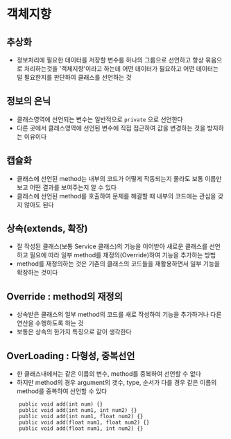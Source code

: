 # 객체지향
## 추상화
* 정보처리에 필요한 데이터를 저장할 변수를 하나의 그룹으로 선언하고 항상 묶음으로 처리하는것을
	'객체지향'이라고 하는데 어떤 데이터가 필요하고 어떤 데이터는 덜 필요한지를 판단하여 클래스를 선언하는 것

## 정보의 은닉
* 클래스영역에 선언되는 변수는 일반적으로 ```private``` 으로 선언한다
* 다른 곳에서 클래스영역에 선언된 변수에 직접 접근하여 값을 변경하는 것을 방지하는 이유이다

## 캡슐화
* 클래스에 선언된 method는 내부의 코드가 어떻게 작동되는지 몰라도 보통 이름만 보고 어떤 결과를 보여주는지 알 수 있다
* 클래스에 선언된 method를 호출하여 문제를 해결할 때 내부의 코드에는 관심을 갖지 않아도 된다

## 상속(extends, 확장)
* 잘 작성된 클래스(보통 Service 클래스)의 기능을 이어받아 새로운 클래스를 선언하고 필요에 따라 일부 method를 재정의(Override)하여
	기능을 추가하는 방법
* method를 재정의하는 것은 기존의 클래스의 코드들을 재활용하면서 일부 기능을 확장하는 것이다

## Override : method의 재정의
* 상속받은 클래스의 일부 method의 코드를 새로 작성하여 기능을 추가하거나 다른 연산을 수행하도록 하는 것
* 보통은 상속의 한가지 특징으로 같이 생각한다

## OverLoading : 다형성, 중복선언
* 한 클래스내에서는 같은 이름의 변수, method를 중복하여 선언할 수 없다
* 하지만 method의 경우 argument의 갯수, type, 순서가 다를 경우 같은 이름의 method를 중복하여 선언할 수 있다
```
	public void add(int num) {}
	public void add(int num1, int num2) {}
	public void add(int num1, float num2) {}
	public void add(float num1, float num2) {}
	public void add(float num1, int num2) {}
```